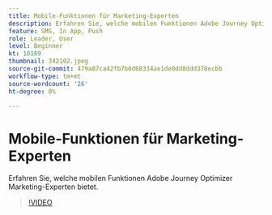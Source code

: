 ```yaml
---
title: Mobile-Funktionen für Marketing-Experten
description: Erfahren Sie, welche mobilen Funktionen Adobe Journey Optimizer Marketing-Experten bietet.
feature: SMS, In App, Push
role: Leader, User
level: Beginner
kt: 10169
thumbnail: 342102.jpeg
source-git-commit: 479a87ca42fb7b6d68334ae1de0dd8ddd378ecbb
workflow-type: tm+mt
source-wordcount: '26'
ht-degree: 0%

---
```



# Mobile-Funktionen für Marketing-Experten

Erfahren Sie, welche mobilen Funktionen Adobe Journey Optimizer Marketing-Experten bietet.

>[!VIDEO](https://video.tv.adobe.com/v/342102?quality=12&learn=on)
